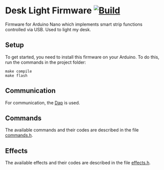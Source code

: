 # Desk Light Firmware [![Build](https://github.com/mishamyrt/desk-light-firmware/actions/workflows/build.yaml/badge.svg)](https://github.com/mishamyrt/desk-light-firmware/actions/workflows/build.yaml)

Firmware for Arduino Nano which implements smart strip functions controlled via USB. Used to light my desk.

## Setup

To get started, you need to install this firmware on your Arduino. To do this, run the commands in the project folder:

```
make compile
make flash
```

## Communication

For communication, the [Dap](./light_controller/src/dap/) is used.

## Commands

The available commands and their codes are described in the file [commands.h](./light_controller/src/commands/commands.h).

## Effects

The available effects and their codes are described in the file [effects.h](./light_controller/src/animator/effects.h).
